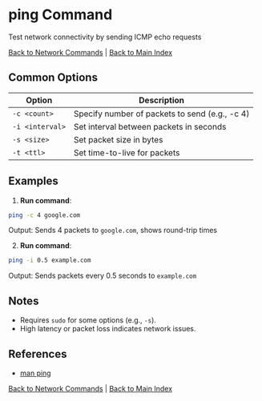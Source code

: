 # ping Command

Test network connectivity by sending ICMP echo requests

[Back to Network Commands](./index.md) | [Back to Main Index](../../README.md)

## Common Options

| Option | Description |
|--------|-------------|
| `-c <count>` | Specify number of packets to send (e.g., -c 4) |
| `-i <interval>` | Set interval between packets in seconds |
| `-s <size>` | Set packet size in bytes |
| `-t <ttl>` | Set time-to-live for packets |

## Examples
1. **Run command**:
```bash
ping -c 4 google.com
```
Output: Sends 4 packets to `google.com`, shows round-trip times

2. **Run command**:
```bash
ping -i 0.5 example.com
```
Output: Sends packets every 0.5 seconds to `example.com`


## Notes
- Requires `sudo` for some options (e.g., `-s`).
- High latency or packet loss indicates network issues.

## References
- [man ping](https://man7.org/linux/man-pages/man8/ping.8.html)

[Back to Network Commands](../index.md) | [Back to Main Index](../../README.md)
